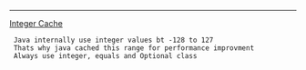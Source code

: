 

---


[Integer Cache](https://devrimozcay.medium.com/why-integer-a-127-equals-integer-b-127-but-integer-a-128-doesnt-equal-integer-b-128-6294391a271f)

```
 Java internally use integer values bt -128 to 127 
 Thats why java cached this range for performance improvment 
 Always use integer, equals and Optional class
 ```